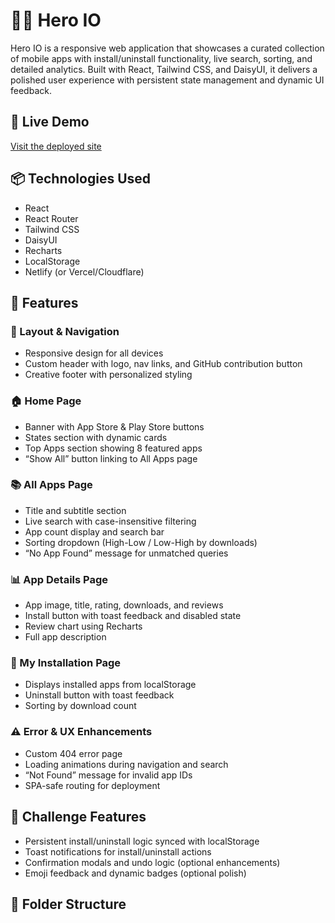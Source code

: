 # 🦸‍♂️ Hero IO

Hero IO is a responsive web application that showcases a curated collection of mobile apps with install/uninstall functionality, live search, sorting, and detailed analytics. Built with React, Tailwind CSS, and DaisyUI, it delivers a polished user experience with persistent state management and dynamic UI feedback.

## 🚀 Live Demo
[Visit the deployed site](https://your-deployment-url.netlify.app)

## 📦 Technologies Used
- React
- React Router
- Tailwind CSS
- DaisyUI
- Recharts
- LocalStorage
- Netlify (or Vercel/Cloudflare)

## 📱 Features

### 🧱 Layout & Navigation
- Responsive design for all devices
- Custom header with logo, nav links, and GitHub contribution button
- Creative footer with personalized styling

### 🏠 Home Page
- Banner with App Store & Play Store buttons
- States section with dynamic cards
- Top Apps section showing 8 featured apps
- “Show All” button linking to All Apps page

### 📚 All Apps Page
- Title and subtitle section
- Live search with case-insensitive filtering
- App count display and search bar
- Sorting dropdown (High-Low / Low-High by downloads)
- “No App Found” message for unmatched queries

### 📊 App Details Page
- App image, title, rating, downloads, and reviews
- Install button with toast feedback and disabled state
- Review chart using Recharts
- Full app description

### 🧠 My Installation Page
- Displays installed apps from localStorage
- Uninstall button with toast feedback
- Sorting by download count

### ⚠️ Error & UX Enhancements
- Custom 404 error page
- Loading animations during navigation and search
- “Not Found” message for invalid app IDs
- SPA-safe routing for deployment

## 🧪 Challenge Features
- Persistent install/uninstall logic synced with localStorage
- Toast notifications for install/uninstall actions
- Confirmation modals and undo logic (optional enhancements)
- Emoji feedback and dynamic badges (optional polish)

## 📁 Folder Structure
